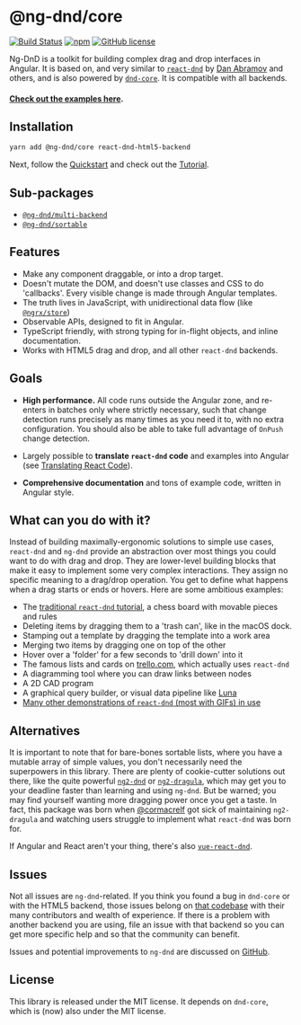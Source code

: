 # @ng-dnd/core

[![Build Status](https://www.travis-ci.com/ng-dnd/ng-dnd.svg?branch=main)](https://www.travis-ci.com/ng-dnd/ng-dnd)
[![npm](https://img.shields.io/npm/v/@ng-dnd/core.svg)](https://www.npmjs.com/package/@ng-dnd/core)
[![GitHub license](https://img.shields.io/github/license/mashape/apistatus.svg)](https://github.com/ng-dnd/ng-dnd/blob/master/LICENSE)

Ng-DnD is a toolkit for building complex drag and drop interfaces in Angular. It is based on, and very similar to [`react-dnd`](https://react-dnd.github.io/react-dnd/) by [Dan Abramov](https://github.com/gaearon) and others, and is also powered by [`dnd-core`](https://github.com/react-dnd/react-dnd/tree/master/packages/dnd-core). It is compatible with all backends.

#### [Check out the examples here](https://ng-dnd.github.io/ng-dnd/examples/).

## Installation

```sh
yarn add @ng-dnd/core react-dnd-html5-backend
```

Next, follow the [Quickstart](./additional-documentation/quickstart.html) and check out the [Tutorial](./additional-documentation/chess-tutorial.html).

## Sub-packages

- [`@ng-dnd/multi-backend`](https://ng-dnd.github.io/ng-dnd/multi-backend/)
- [`@ng-dnd/sortable`](https://ng-dnd.github.io/ng-dnd/sortable/)

## Features

- Make any component draggable, or into a drop target.
- Doesn't mutate the DOM, and doesn't use classes and CSS to do 'callbacks'.
  Every visible change is made through Angular templates.
- The truth lives in JavaScript, with unidirectional data flow (like
  [`@ngrx/store`](https://github.com/ngrx/platform))
- Observable APIs, designed to fit in Angular.
- TypeScript friendly, with strong typing for in-flight objects, and inline
  documentation.
- Works with HTML5 drag and drop, and all other `react-dnd` backends.

## Goals

- **High performance.** All code runs outside the Angular zone, and re-enters in batches only where strictly necessary, such that change detection runs precisely as many times as you need it to, with no extra configuration. You should also be able to take full advantage of `OnPush` change detection.

- Largely possible to **translate `react-dnd` code** and examples into Angular (see [Translating React Code](./additional-documentation/translating-react-code.html)).

- **Comprehensive documentation** and tons of example code, written in Angular style.

## What can you do with it?

Instead of building maximally-ergonomic solutions to simple use cases, `react-dnd` and `ng-dnd` provide an abstraction over most things you could want to do with drag and drop. They are lower-level building blocks that make it easy to implement some very complex interactions. They assign no specific meaning to a drag/drop operation. You get to define what happens when a drag starts or ends or hovers. Here are some ambitious examples:

- The [traditional `react-dnd` tutorial](https://react-dnd.github.io/react-dnd/examples/tutorial), a chess board with movable pieces and rules
- Deleting items by dragging them to a 'trash can', like in the macOS dock.
- Stamping out a template by dragging the template into a work area
- Merging two items by dragging one on top of the other
- Hover over a 'folder' for a few seconds to 'drill down' into it
- The famous lists and cards on [trello.com](https://trello.com), which actually uses `react-dnd`
- A diagramming tool where you can draw links between nodes
- A 2D CAD program
- A graphical query builder, or visual data pipeline like [Luna](http://www.luna-lang.org/)
- [Many other demonstrations of `react-dnd` (most with GIFs) in use](https://github.com/react-dnd/react-dnd/issues/384)

## Alternatives

It is important to note that for bare-bones sortable lists, where you have a mutable array of simple values, you don't necessarily need the superpowers in this library. There are plenty of cookie-cutter solutions out there, like the quite powerful [`ng2-dnd`](https://github.com/akserg/ng2-dnd) or [`ng2-dragula`](https://github.com/valor-software/ng2-dragula), which may get you to your deadline faster than learning and using `ng-dnd`. But be warned; you may find yourself wanting more dragging power once you get a taste. In fact, this package was born when [@cormacrelf](https://github.com/cormacrelf) got sick of maintaining `ng2-dragula` and watching users struggle to implement what `react-dnd` was born for.

If Angular and React aren't your thing, there's also [`vue-react-dnd`](https://github.com/jenshaase/vue-react-dnd).

## Issues

Not all issues are `ng-dnd`-related. If you think you found a bug in `dnd-core` or with the HTML5 backend, those issues belong on [that codebase](https://github.com/react-dnd/react-dnd) with their many contributors and wealth of experience. If there is a problem with another backend you are using, file an issue with that backend so you can get more specific help and so that the community can benefit.

Issues and potential improvements to `ng-dnd` are discussed on [GitHub](https://github.com/ng-dnd/ng-dnd).

## License

This library is released under the MIT license. It depends on `dnd-core`, which is (now) also under the MIT license.
